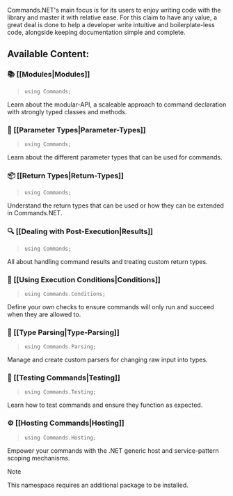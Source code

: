 Commands.NET's main focus is for its users to enjoy writing code with the library and master it with relative ease. 
For this claim to have any value, a great deal is done to help a developer write intuitive and boilerplate-less code, alongside keeping documentation simple and complete.

## Available Content:

### 📚 [[Modules|Modules]]

> `using Commands;`

Learn about the modular-API, a scaleable approach to command declaration with strongly typed classes and methods.

### 📝 [[Parameter Types|Parameter-Types]]

> `using Commands;`

Learn about the different parameter types that can be used for commands.

### 📦 [[Return Types|Return-Types]]

> `using Commands;`

Understand the return types that can be used or how they can be extended in Commands.NET.

### 🔍 [[Dealing with Post-Execution|Results]]

> `using Commands;`

All about handling command results and treating custom return types.

### 🛑 [[Using Execution Conditions|Conditions]]

> `using Commands.Conditions;`

Define your own checks to ensure commands will only run and succeed when they are allowed to.

### 📖 [[Type Parsing|Type-Parsing]]

> `using Commands.Parsing;`

Manage and create custom parsers for changing raw input into types.

### 🧪 [[Testing Commands|Testing]]

> `using Commands.Testing;`

Learn how to test commands and ensure they function as expected.

### ⚙️ [[Hosting Commands|Hosting]]

> `using Commands.Hosting;`

Empower your commands with the .NET generic host and service-pattern scoping mechanisms.

> [!NOTE]
> This namespace requires an additional package to be installed.